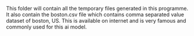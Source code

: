 This folder will contain all the temporary files generated in this programme.
It also contain the boston.csv file which contains comma separated value dataset of boston, US. This is available on internet and is very famous and commonly used for this ai model. 
